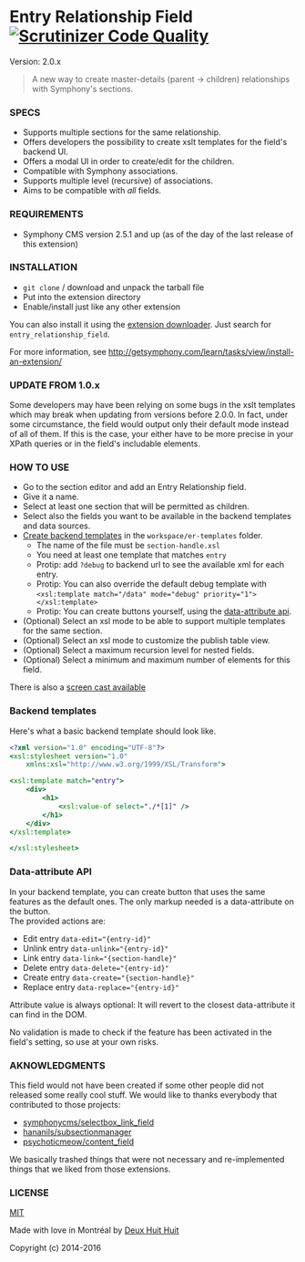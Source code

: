 # Entry Relationship Field [![Scrutinizer Code Quality](https://scrutinizer-ci.com/g/DeuxHuitHuit/entry_relationship_field/badges/quality-score.png?b=master)](https://scrutinizer-ci.com/g/DeuxHuitHuit/entry_relationship_field/?branch=master)

Version: 2.0.x

> A new way to create master-details (parent -> children) relationships with Symphony's sections.

### SPECS ###

- Supports multiple sections for the same relationship.
- Offers developers the possibility to create xslt templates for the field's backend UI.
- Offers a modal UI in order to create/edit for the children.
- Compatible with Symphony associations.
- Supports multiple level (recursive) of associations.
- Aims to be compatible with *all* fields.

### REQUIREMENTS ###

- Symphony CMS version 2.5.1 and up (as of the day of the last release of this extension)

### INSTALLATION ###

- `git clone` / download and unpack the tarball file
- Put into the extension directory
- Enable/install just like any other extension

You can also install it using the [extension downloader](http://symphonyextensions.com/extensions/extension_downloader/).
Just search for `entry_relationship_field`.

For more information, see <http://getsymphony.com/learn/tasks/view/install-an-extension/>

### UPDATE FROM 1.0.x

Some developers may have been relying on some bugs in the xslt templates which may break when updating from versions before 2.0.0.
In fact, under some circumstance, the field would output only their default mode instead of all of them.
If this is the case, your either have to be more precise in your XPath queries or in the field's includable elements.

### HOW TO USE ###

- Go to the section editor and add an Entry Relationship field.
- Give it a name.
- Select at least one section that will be permitted as children.
- Select also the fields you want to be available in the backend templates and data sources.
- [Create backend templates](#backend-templates) in the `workspace/er-templates` folder.
    - The name of the file must be `section-handle.xsl`
    - You need at least one template that matches `entry`
    - Protip: add `?debug` to backend url to see the available xml for each entry.
    - Protip: You can also override the default debug template with     
    `<xsl:template match="/data" mode="debug" priority="1"></xsl:template>`
    - Protip: You can create buttons yourself, using the [data-attribute api](#Data-attribute-API).
- (Optional) Select an xsl mode to be able to support multiple templates for the same section.
- (Optional) Select an xsl mode to customize the publish table view.
- (Optional) Select a maximum recursion level for nested fields.
- (Optional) Select a minimum and maximum number of elements for this field.

There is also a [screen cast available](https://www.screenr.com/pDDN)

### Backend templates ###

Here's what a basic backend template should look like.

```xslt
<?xml version="1.0" encoding="UTF-8"?>
<xsl:stylesheet version="1.0"
    xmlns:xsl="http://www.w3.org/1999/XSL/Transform">

<xsl:template match="entry">
    <div>
        <h1>
            <xsl:value-of select="./*[1]" />
        </h1>
    </div>
</xsl:template>

</xsl:stylesheet>
```

### Data-attribute API

In your backend template, you can create button that uses the same features as the default ones.
The only markup needed is a data-attribute on the button.    
The provided actions are:

- Edit entry `data-edit="{entry-id}"`
- Unlink entry `data-unlink="{entry-id}"`
- Link entry `data-link="{section-handle}"`
- Delete entry `data-delete="{entry-id}"`
- Create entry `data-create="{section-handle}"`
- Replace entry `data-replace="{entry-id}"`

Attribute value is always optional: It will revert to the closest data-attribute it can find in the DOM.

No validation is made to check if the feature has been activated in the field's setting, so use at your own risks.

### AKNOWLEDGMENTS ###

This field would not have been created if some other people did not released some really 
cool stuff. We would like to thanks everybody that contributed to those projects:

- [symphonycms/selectbox_link_field](https://github.com/symphonycms/selectbox_link_field)
- [hananils/subsectionmanager](https://github.com/hananils/subsectionmanager)
- [psychoticmeow/content_field](https://github.com/psychoticmeow/content_field)

We basically trashed things that were not necessary and re-implemented things that we liked
from those extensions.

### LICENSE ###

[MIT](http://deuxhuithuit.mit-license.org)

Made with love in Montréal by [Deux Huit Huit](https://deuxhuithuit.com)

Copyright (c) 2014-2016
